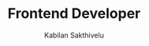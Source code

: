 ---
category: 'hero section'
title: 'Frontend Developer'
content0: 'I am a Software Engineer at Accenture Solutions, Chennai, India.'
content1: 'I have developed an interest on front end side and learnt HTML, CSS, JavaScript, ReactJS and Tailwind CSS. Also started working on few front end projects.'
content2: 'I like building web applications and making it responsive for all types of devices. Have passion building useful applications which will benefit large scale users.'
content3: 'Please feel free to get in touch for any exciting work or anything you would like to share with me.'
subtitle: 'Kabilan Sakthivelu'
linkTo: '/contact/'
linkText: 'Contact Me'
---
